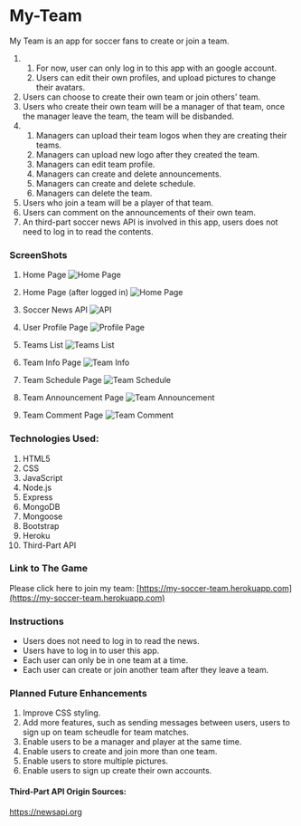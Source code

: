 # My-Team

My Team is an app for soccer fans to create or join a team. 
1.  1. For now, user can only log in to this app with an google account.
    2. Users can edit their own profiles, and upload pictures to change their avatars.
2. Users can choose to create their own team or join others' team.
3. Users who create their own team will be a manager of that team, once the manager leave the team, the team will be disbanded.
4.  1. Managers can upload their team logos when they are creating their teams.
    2. Managers can upload new logo after they created the team.
    3. Managers can edit team profile.
    4. Managers can create and delete announcements.
    5. Managers can create and delete schedule.
    6. Managers can delete the team.
5. Users who join a team will be a player of that team.
6. Users can comment on the announcements of their own team.
7. An third-part soccer news API is involved in this app, users does not need to log in to read the contents.

### ScreenShots
1. Home Page
![Home Page](https://i.imgur.com/yDyOejt.png)

2. Home Page (after logged in)
![Home Page](https://i.imgur.com/5QiFM1Q.png)

3. Soccer News API
![API](https://i.imgur.com/1g1phPc.png)

4. User Profile Page
![Profile Page](https://i.imgur.com/gkCJ7Nk.png)

5. Teams List
![Teams List](https://i.imgur.com/IS6xJe0.png)

6. Team Info Page
![Team Info](https://i.imgur.com/BCpU9Kl.png)

7. Team Schedule Page
![Team Schedule](https://i.imgur.com/BFihQCF.png)

8. Team Announcement Page
![Team Announcement](https://i.imgur.com/Y2EnFL0.png)

9. Team Comment Page
![Team Comment](https://i.imgur.com/sGRZyDj.png)

### Technologies Used:
1. HTML5
2. CSS
3. JavaScript
4. Node.js
5. Express
6. MongoDB
7. Mongoose
8. Bootstrap
9. Heroku
10. Third-Part API

### Link to The Game
Please click here to join my team:
[https://my-soccer-team.herokuapp.com](https://my-soccer-team.herokuapp.com)

### Instructions
- Users does not need to log in to read the news.
- Users have to log in to user this app.
- Each user can only be in one team at a time.
- Each user can create or join another team after they leave a team.

### Planned Future Enhancements
1. Improve CSS styling.
2. Add more features, such as sending messages between users, users to sign up on team scheudle for team matches.
3. Enable users to be a manager and player at the same time.  
3. Enable users to create and join more than one team.
4. Enable users to store multiple pictures.
5. Enable users to sign up create their own accounts.

#### Third-Part API Origin Sources:
https://newsapi.org
